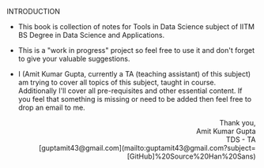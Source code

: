 INTRODUCTION

- This book is collection of notes for Tools in Data Science subject of IITM BS Degree in Data Science and Applications.
  
- This is a "work in progress" project so feel free to use it and don't forget to give your valuable suggestions.
  
- I (Amit Kumar Gupta, currently a TA (teaching assistant) of this subject) am trying to cover all topics of this subject, taught in course. Additionally I'll cover all pre-requisites and other essential content. If you feel that something is missing or need to be added then feel free to drop an email to me.
  

<div align="right">Thank you,<br>Amit Kumar Gupta<br>TDS - TA<br>[guptamit43@gmail.com](mailto:guptamit43@gmail.com?subject=[GitHub]%20Source%20Han%20Sans)</div>

